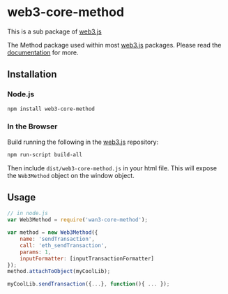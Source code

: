 # web3-core-method

This is a sub package of [web3.js][repo]

The Method package used within most [web3.js][repo] packages.
Please read the [documentation][docs] for more.

## Installation

### Node.js

```bash
npm install web3-core-method
```

### In the Browser

Build running the following in the [web3.js][repo] repository:

```bash
npm run-script build-all
```

Then include `dist/web3-core-method.js` in your html file.
This will expose the `Web3Method` object on the window object.


## Usage

```js
// in node.js
var Web3Method = require('wan3-core-method');

var method = new Web3Method({
    name: 'sendTransaction',
    call: 'eth_sendTransaction',
    params: 1,
    inputFormatter: [inputTransactionFormatter]
});
method.attachToObject(myCoolLib);

myCoolLib.sendTransaction({...}, function(){ ... });
```


[docs]: http://web3js.readthedocs.io/en/1.0/
[repo]: https://github.com/ethereum/web3.js


